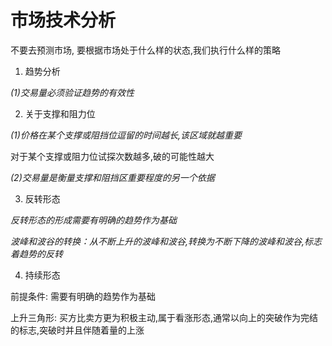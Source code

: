 # 市场技术分析

不要去预测市场, 要根据市场处于什么样的状态,我们执行什么样的策略

1. 趋势分析

_(1)交易量必须验证趋势的有效性_

2. 关于支撑和阻力位

_(1)价格在某个支撑或阻挡位逗留的时间越长,该区域就越重要_

对于某个支撑或阻力位试探次数越多,破的可能性越大

_(2)交易量是衡量支撑和阻挡区重要程度的另一个依据_

3. 反转形态

_反转形态的形成需要有明确的趋势作为基础_

_波峰和波谷的转换：从不断上升的波峰和波谷,转换为不断下降的波峰和波谷,标志着趋势的反转_

4. 持续形态

前提条件: 需要有明确的趋势作为基础

上升三角形: 买方比卖方更为积极主动,属于看涨形态,通常以向上的突破作为完结的标志,突破时并且伴随着量的上涨
